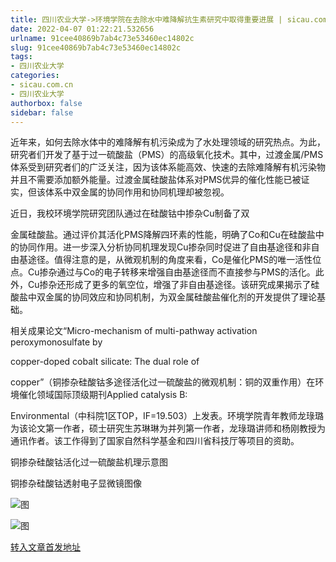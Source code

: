 ```yaml
---
title: 四川农业大学->环境学院在去除水中难降解抗生素研究中取得重要进展 | sicau.com.cn
date: 2022-04-07 01:22:21.532656
urlname: 91cee40869b7ab4c73e53460ec14802c
slug: 91cee40869b7ab4c73e53460ec14802c
tags: 
- 四川农业大学
categories:
- sicau.com.cn
- 四川农业大学
authorbox: false
sidebar: false
---
```

近年来，如何去除水体中的难降解有机污染成为了水处理领域的研究热点。为此，研究者们开发了基于过一硫酸盐（PMS）的高级氧化技术。其中，过渡金属/PMS体系受到研究者们的广泛关注，因为该体系能高效、快速的去除难降解有机污染物并且不需要添加额外能量。过渡金属硅酸盐体系对PMS优异的催化性能已被证实，但该体系中双金属的协同作用和协同机理却被忽视。

近日，我校环境学院研究团队通过在硅酸钴中掺杂Cu制备了双
<!--more-->
金属硅酸盐。通过评价其活化PMS降解四环素的性能，明确了Co和Cu在硅酸盐中的协同作用。进一步深入分析协同机理发现Cu掺杂同时促进了自由基途径和非自由基途径。值得注意的是，从微观机制的角度来看，Co是催化PMS的唯一活性位点。Cu掺杂通过与Co的电子转移来增强自由基途径而不直接参与PMS的活化。此外，Cu掺杂还形成了更多的氧空位，增强了非自由基途径。该研究成果揭示了硅酸盐中双金属的协同效应和协同机制，为双金属硅酸盐催化剂的开发提供了理论基础。

相关成果论文“Micro-mechanism of multi-pathway activation peroxymonosulfate by

copper-doped cobalt silicate: The dual role of

copper”（铜掺杂硅酸钴多途径活化过一硫酸盐的微观机制：铜的双重作用）在环境催化领域国际顶级期刊Applied catalysis B:

Environmental（中科院1区TOP，IF=19.503）上发表。环境学院青年教师龙琭璐为该论文第一作者，硕士研究生苏琳琳为并列第一作者，龙琭璐讲师和杨刚教授为通讯作者。该工作得到了国家自然科学基金和四川省科技厅等项目的资助。

铜掺杂硅酸钴活化过一硫酸盐机理示意图

铜掺杂硅酸钴透射电子显微镜图像

![图](https://news.sicau.edu.cn/__local/A/A3/1B/8F66C533BBE156A2DE6C89FA7FC_7E5AF0F4_4B2E8.png)

![图](https://news.sicau.edu.cn/__local/E/14/61/3F9694731EA9EE40870B2BD7270_54780D1F_16B1C.png)

[转入文章首发地址](https://news.sicau.edu.cn/info/1078/67234.htm)